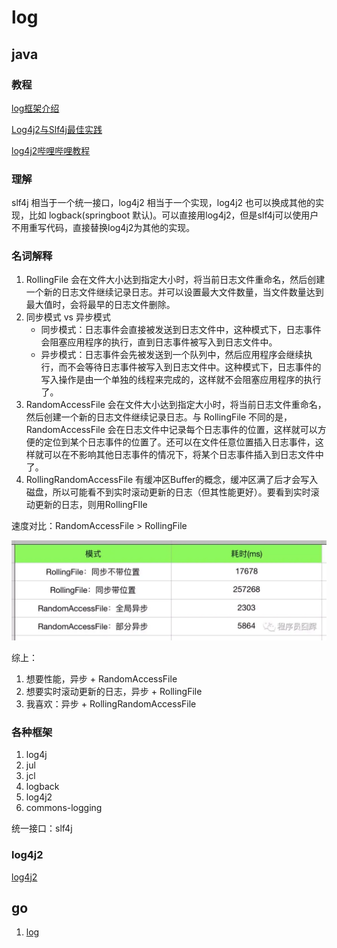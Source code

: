 # log

## java
### 教程

[log框架介绍](https://developer.aliyun.com/article/633179)

[Log4j2与Slf4j最佳实践](https://zhuanlan.zhihu.com/p/36554554)

[log4j2哔哩哔哩教程](https://www.bilibili.com/video/BV1jo4y1x7Td/)

### 理解

slf4j 相当于一个统一接口，log4j2 相当于一个实现，log4j2 也可以换成其他的实现，比如 logback(springboot 默认)。可以直接用log4j2，但是slf4j可以使用户不用重写代码，直接替换log4j2为其他的实现。

### 名词解释
1. RollingFile 会在文件大小达到指定大小时，将当前日志文件重命名，然后创建一个新的日志文件继续记录日志。并可以设置最大文件数量，当文件数量达到最大值时，会将最早的日志文件删除。
2. 同步模式 vs 异步模式
    - 同步模式：日志事件会直接被发送到日志文件中，这种模式下，日志事件会阻塞应用程序的执行，直到日志事件被写入到日志文件中。
    - 异步模式：日志事件会先被发送到一个队列中，然后应用程序会继续执行，而不会等待日志事件被写入到日志文件中。这种模式下，日志事件的写入操作是由一个单独的线程来完成的，这样就不会阻塞应用程序的执行了。
3. RandomAccessFile 会在文件大小达到指定大小时，将当前日志文件重命名，然后创建一个新的日志文件继续记录日志。与 RollingFile 不同的是，RandomAccessFile 会在日志文件中记录每个日志事件的位置，这样就可以方便的定位到某个日志事件的位置了。还可以在文件任意位置插入日志事件，这样就可以在不影响其他日志事件的情况下，将某个日志事件插入到日志文件中了。
4. RollingRandomAccessFile  有缓冲区Buffer的概念，缓冲区满了后才会写入磁盘，所以可能看不到实时滚动更新的日志（但其性能更好）。要看到实时滚动更新的日志，则用RollingFIle

速度对比：RandomAccessFile > RollingFile

![速度对比](image.png)

综上：
1. 想要性能，异步 + RandomAccessFile
2. 想要实时滚动更新的日志，异步 + RollingFile
3. 我喜欢：异步 + RollingRandomAccessFile

### 各种框架
1. log4j
2. jul
3. jcl
4. logback
5. log4j2
6. commons-logging

统一接口：slf4j

### log4j2
[log4j2](log4j2.md)

## go

1. [log](../../计算机语言/Go/log服务.md)